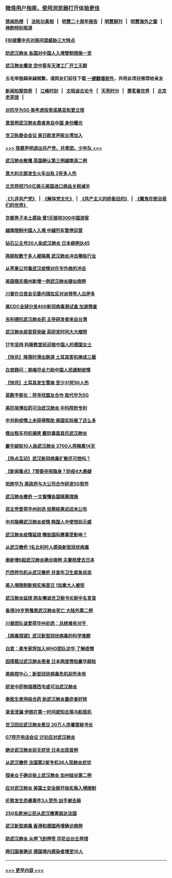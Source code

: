 ### [微信用户指南，使用浏览器打开体验更佳](https://github.com/gfw-breaker/banned-news1/blob/master/indexes/wechat-guide.md?t=0)
#### [禁闻热榜](热点新闻.md?t=0)  &nbsp;&nbsp;|&nbsp;&nbsp; [法轮功真相](https://github.com/gfw-breaker/truth/blob/master/README.md?t=0) &nbsp;&nbsp;|&nbsp;&nbsp; [明慧二十周年报告](https://github.com/gfw-breaker/mh-reports/blob/master/README.md?t=0) &nbsp;&nbsp;|&nbsp;&nbsp;[明慧期刊](https://github.com/gfw-breaker/mh-qikan) &nbsp;&nbsp;|&nbsp;&nbsp; [明慧海外之窗](https://github.com/gfw-breaker/mh-news/blob/master/README.md?t=0) &nbsp;&nbsp;|&nbsp;&nbsp; [神韵特别报道](https://github.com/gfw-breaker/mh-news/blob/master/shenyun.md?t=0)
#### [FBI披露中共对美间谍威胁三大特点](../pages/nsc418/n11849700.md?t=02070544) 
#### [防武汉肺炎 各国对中国人入境管制措施一览](../pages/nsc418/n11838726.md?t=02070544) 
#### [武汉肺炎爆发 空中客车天津工厂开工无期](../pages/nsc418/n11849634.md?t=02070544) 
#### 五毛举报越来越频繁，请网友们前往下载 [一键翻墙软件](https://github.com/gfw-breaker/ssr-accounts)，并将此项目推荐给亲友
#### [新闻拍案惊奇](https://github.com/gfw-breaker/banned-news1/blob/master/pages/link4.md) &nbsp;&nbsp;|&nbsp;&nbsp; [江峰时刻](https://github.com/gfw-breaker/banned-news1/blob/master/pages/link4.md) &nbsp;&nbsp;|&nbsp;&nbsp; [文昭谈古论今](https://github.com/gfw-breaker/banned-news1/blob/master/pages/link4.md) &nbsp;&nbsp;|&nbsp;&nbsp; [天亮时分](https://github.com/gfw-breaker/banned-news1/blob/master/pages/link4.md) &nbsp;&nbsp;|&nbsp;&nbsp; [萧茗看世界](https://github.com/gfw-breaker/banned-news1/blob/master/pages/link4.md) &nbsp;&nbsp;|&nbsp;&nbsp; [北京老茶馆](https://github.com/gfw-breaker/banned-news1/blob/master/pages/link4.md) &nbsp;&nbsp;|&nbsp;&nbsp; 
#### [对抗华为5G 美考虑投资诺基亚和爱立信](../pages/nsc418/n11849510.md?t=02070544) 
#### [意首例武汉肺炎患者来自中国 身份曝光](../pages/nsc418/n11849454.md?t=02070544) 
#### [世卫执委会会议 美日欧发声挺台湾加入](../pages/nsc418/n11849433.md?t=02070544) 
#### [>>> 我要声明退出共产党、共青团、少年队 <<<](https://github.com/begood0513/goodnews/blob/master/quit/letter.md) 
#### [武汉肺炎散播 英国确认第三例越南添二例](../pages/nsc418/n11849439.md?t=02070544) 
#### [意大利北部发生火车出轨 2死多人伤](../pages/nsc418/n11848999.md?t=02070544) 
#### [北京将把750亿美元美国进口商品关税减半](../pages/nsc418/n11848896.md?t=02070544) 
#### [《九评共产党》](https://github.com/begood0513/9ping.md/blob/master/README.md) &nbsp;|&nbsp; [《解体党文化》](../../../../jtdwh.md/blob/master/README.md)  &nbsp;|&nbsp; [《共产主义的终极目的》](../../../../gczydzjmd.md/blob/master/README.md) &nbsp;|&nbsp; [《魔鬼在统治我们的世界》](../../../../mgztzwmdsj.md/blob/master/README.md) 
#### [京都男子本土感染 曾1天接待300中国游客](../pages/nsc418/n11848641.md?t=02070544) 
#### [越南限制中国人入境 中越列车暂停运营](../pages/nsc418/n11847844.md?t=02070544) 
#### [钻石公主号20人染武汉肺炎 日本病例达45](../pages/nsc418/n11847823.md?t=02070544) 
#### [两邮轮数千多人被隔离 武汉肺炎冲击哪些行业](../pages/nsc418/n11847456.md?t=02070544) 
#### [从苹果公司看武汉疫情对在华外商的冲击](../pages/nsc418/n11847586.md?t=02070544) 
#### [美国俄亥俄州新增一例武汉肺炎疑似病例](../pages/nsc418/n11847714.md?t=02070544) 
#### [川普在白宫会见委内瑞拉反对派领导人瓜伊多](../pages/nsc418/n11847391.md?t=02070544) 
#### [美CDC全球分发400新冠病毒测试盒 加速筛查](../pages/nsc418/n11847260.md?t=02070544) 
#### [吉利德抗武汉肺炎药 主导研发者来自台湾](../pages/nsc418/n11847064.md?t=02070544) 
#### [武汉肺炎疫苗获突破 英研发时间大大缩短](../pages/nsc418/n11846915.md?t=02070544) 
#### [17年坚持 科隆教堂前迎接中国人的德国女士](../pages/nsc418/n11846781.md?t=02070544) 
#### [【快讯】降落时滑出跑道 土耳其客机摔成三截](../pages/nsc418/n11847021.md?t=02070544) 
#### [白宫顾问：美竭尽全力助中国人民遏制疫情](../pages/nsc418/n11846756.md?t=02070544) 
#### [【快讯】土耳其发生雪崩 至少31死50人伤](../pages/nsc418/n11846680.md?t=02070544) 
#### [英数字部长：将寻找盟友合作 取代华为5G](../pages/nsc418/n11846485.md?t=02070544) 
#### [美抗埃博拉药可治武汉肺炎 中科院抢专利](../pages/nsc418/n11846409.md?t=02070544) 
#### [中共称疫情上未获得帮助 美国实际做了这么多](../pages/nsc418/n11846008.md?t=02070544) 
#### [俄出租车司机搞笑 戴防毒面具抗武汉肺炎](../pages/nsc418/n11845703.md?t=02070544) 
#### [豪华邮轮10人染武汉肺炎 3700人将隔离14天](../pages/nsc418/n11845543.md?t=02070544) 
#### [【热点互动】武汉新冠病毒扩散还可控吗？](../pages/nsc418/n11844750.md?t=02070544) 
#### [【新闻看点】7常委央视隐身？防疫4大悬疑](../pages/nsc418/n11844611.md?t=02070544) 
#### [拒绝华为 美政府与大公司合作研发5G软件](../pages/nsc418/n11844625.md?t=02070544) 
#### [武汉肺炎撤侨 一文看懂各国隔离措施](../pages/nsc418/n11844216.md?t=02070544) 
#### [民主党爱荷华州初选 投票结果迟迟未公布](../pages/nsc418/n11844207.md?t=02070544) 
#### [中共隐瞒武汉肺炎疫情 韩国人中使馆前示威](../pages/nsc418/n11844084.md?t=02070544) 
#### [武汉肺炎疫情延烧 哪些国际赛事受影响？](../pages/nsc418/n11843958.md?t=02070544) 
#### [从武汉撤侨 1名比利时人感染新型冠状病毒](../pages/nsc418/n11843977.md?t=02070544) 
#### [泰新增6起武汉肺炎确诊病例 夫妻档曾去日本](../pages/nsc418/n11843900.md?t=02070544) 
#### [巴西将包机从武汉撤侨 并宣布卫生紧急状态](../pages/nsc418/n11843418.md?t=02070544) 
#### [美入境限制新规实施首日 1加拿大人被拒](../pages/nsc418/n11843058.md?t=02070544) 
#### [武汉肺炎延烧 网友嘲讽世卫秘书长挺中名言录](../pages/nsc418/n11843056.md?t=02070544) 
#### [香港39岁男罹患武汉肺炎死亡 大陆外第二例](../pages/nsc418/n11843026.md?t=02070544) 
#### [川普团队谈爱荷华州初选：总统难有对手  ](../pages/nsc418/n11842867.md?t=02070544) 
#### [【病毒探源】武汉新型冠状病毒的科学难题](../pages/nsc418/n11842176.md?t=02070544) 
#### [白宫：美专家将加入WHO团队访华 了解疫情](../pages/nsc418/n11842198.md?t=02070544) 
#### [因搭载过武汉肺炎患者 日本两度筛检豪华邮轮](../pages/nsc418/n11842447.md?t=02070544) 
#### [美疾控中心：新型冠状病毒危机前所未有](../pages/nsc418/n11842406.md?t=02070544) 
#### [研发中药物瑞德西韦或可治武汉肺炎](../pages/nsc418/n11842100.md?t=02070544) 
#### [泰医生使用结合药 助武汉肺炎重症者好转](../pages/nsc418/n11842096.md?t=02070544) 
#### [录音泄漏 伊朗在第一时间就知击落乌航班机](../pages/nsc418/n11842002.md?t=02070544) 
#### [世卫回应武汉肺炎惹议 20万人连署罢秘书长](../pages/nsc418/n11841664.md?t=02070544) 
#### [G7将开电话会议 讨论应对武汉肺炎](../pages/nsc418/n11841658.md?t=02070544) 
#### [确诊武汉肺炎前无症状 日本出现首例](../pages/nsc418/n11841567.md?t=02070544) 
#### [从武汉撤侨 法国第2架专机36人现肺炎症状](../pages/nsc418/n11841382.md?t=02070544) 
#### [探亲女子确诊染上武汉肺炎 加州硅谷第二例](../pages/nsc418/n11839784.md?t=02070544) 
#### [应对武汉肺炎 美国土安全部开始实施入境限制](../pages/nsc418/n11839729.md?t=02070544) 
#### [伦敦发生恐袭事件3人受伤 凶手被击毙](../pages/nsc418/n11839442.md?t=02070544) 
#### [250名欧洲公民从武汉撤离抵达法国](../pages/nsc418/n11839438.md?t=02070544) 
#### [武汉新型病毒 香港和德国再增确诊病例](../pages/nsc418/n11839381.md?t=02070544) 
#### [防武汉肺炎 从停飞到停签 印尼出台五举措](../pages/nsc418/n11839282.md?t=02070544) 
#### [两归国者确诊 德国境内感染者增至10人](../pages/nsc418/n11839164.md?t=02070544) 

----
#### [ >>> 更早内容 <<< ](../indexes/nsc418-earlier.md)
